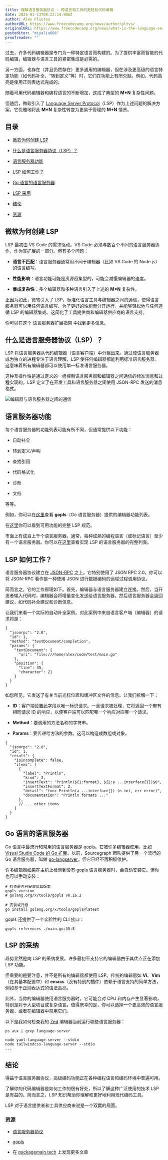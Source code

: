```yaml
--- 
title: 理解语言服务器协议 – 跨语言和工具的更轻松代码编辑 
date: 2025-01-13T08:22:14.906Z 
author: Alex Pliutau 
authorURL: https://www.freecodecamp.org/news/author/pltvs/ 
originalURL: https://www.freecodecamp.org/news/what-is-the-language-server-protocol-easier-code-editing-across-languages/ 
posteditor: "miyaliu666" 
proofreader: "" 
--- 
```

 
过去，许多代码编辑器是专门为一种特定语言而构建的。为了提供丰富而智能的代码编辑，编辑器与语言工具的紧密集成是必需的。 
 
<!-- more --> 
 
另一方面，也存在（并且仍然存在）更多通用的编辑器，但在涉及更高级的语言特定功能（如代码补全、“转到定义”等）时，它们在功能上有所欠缺。例如，代码高亮是使用正则表达式完成的。 
 
随着可用代码编辑器和编程语言的不断增加，这成了典型的 **M\*N** 复杂性问题。 
 
但随后，微软引入了 [Language Server Protocol][1]（LSP）作为上述问题的解决方案，它优雅地将此 **M\*N** 复杂性转变为更易于管理的 **M+N** 情景。 
 
## 目录 
 
-   [微软为何创建 LSP][2] 
     
-   [什么是语言服务器协议（LSP）？][3] 
     
-   [语言服务器功能][4] 
     
-   [LSP 如何工作？][5] 
     
-   [Go 语言的语言服务器][6] 
     
-   [LSP 采用][7] 
     
-   [结论][8] 
     
-   [资源][9] 
     
 
## 微软为何创建 LSP 
 
LSP 最初由 VS Code 的需求驱动。VS Code 必须与数百个不同的语言服务器协作，作为其扩展的一部分。但有多个问题： 
 
-   **语言不匹配**：语言服务器通常用不同于编辑器（比如 VS Code 的 Node.js）的语言编写。 
     
-   **性能影响**：语言功能可能是资源密集型的，可能会减慢编辑器的速度。 
     
-   **集成复杂性**：多个编辑器和多种语言引入了上述的 **M\*N** 复杂性。 
     
 
正因为如此，微软引入了 LSP，标准化语言工具与编辑器之间的通信，使得语言服务器可以用任何语言编写，为了更好的性能而分开运行，并能够轻松地与任何遵循 LSP 的编辑器集成。这简化了工具提供商和编辑器供应商的语言支持。 
 
你可以在这个 [语言服务器扩展指南][10] 中找到更多信息。 
 
## 什么是语言服务器协议（LSP）？ 
 
LSP 将语言服务器从代码编辑器（语言客户端）中分离出来。通过使语言服务器成为独立的进程专注于语言理解，LSP 使任何编辑器都能利用标准语言服务器。这意味着所有编辑器都可以使用单一标准语言服务器。 
 
这种互操作性是通过定义的一组控制语言服务器和编辑器之间通信的标准消息和过程实现的。LSP 定义了在开发工具和语言服务器之间使用 JSON-RPC 发送的消息格式。 
 
![编辑器与语言服务器之间的通信](https://miro.medium.com/v2/resize:fit:700/0*Vdycq7316e_hKTCe.png) 
 
## **语言服务器功能** 
 
每个语言服务器的功能列表可能有所不同，但通常提供以下功能： 
 
-   自动补全 
     
-   转到定义/声明 
     
-   查找引用 
     
-   代码格式化 
     
-   诊断 
     
-   文档 
     
 
等等。 
 
例如，你可以在[这里][11]查看 **gopls**（Go 语言服务器）提供的编辑器功能列表。 
 
在[这里][12]你可以看到可用功能的完整 LSP 规范。 
 
市面上有成百上千个语言服务器。通常，每种成熟的编程语言（或标记语言）至少有一个语言服务器。你可以在[这里][13]查看实现 LSP 的语言服务器的完整列表。 
 
## **LSP 如何工作？** 
 
语言服务器协议建立在 [JSON-RPC][14] 之上。它特别使用了 JSON RPC 2.0。你可以将 JSON-RPC 看作是一种使用 JSON 进行数据编码的远程过程调用协议。 
 
简而言之，它的工作原理如下。首先，编辑器与语言服务器建立连接。然后，当开发者输入代码时，编辑器会将增量变化发送给语言服务器。然后语言服务器会返回建议，如代码补全建议和诊断信息。 
 
让我们来看一个实际的自动补全案例。对此案例中来自语言客户端（编辑器）的请求将是： 
 
``` 
{ 
  "jsonrpc": "2.0", 
  "id": 1, 
  "method": "textDocument/completion", 
  "params": { 
    "textDocument": { 
      "uri": "file:///home/alex/code/test/main.go" 
    }, 
    "position": { 
      "line": 35, 
      "character": 21 
    } 
  } 
} 
``` 
 
如您所见，它发送了有关当前光标位置和缓冲区文件的信息。让我们拆解一下： 
 
-   **ID**：客户端设置此字段以唯一标识请求。一旦请求被处理，它将返回一个带有相同请求 ID 的响应，以便客户端可以匹配哪一个响应对应哪一个请求。 
     
-   **Method**：要调用的方法名称的字符串。 
     
-   **Params**：要传递给方法的参数。这可以构造成数组或对象。 
     
 
``` 
{ 
  "jsonrpc": "2.0", 
  "id": 1, 
  "result": { 
    "isIncomplete": false, 
    "items": [ 
      { 
        "label": "Println", 
        "kind": 3, 
        "insertText": "Println(${1:format}, ${2:a ...interface{}})$0", 
        "insertTextFormat": 2, 
        "detail": "func Println(a ...interface{}) (n int, err error)", 
        "documentation": "Println formats ..." 
      }, 
      // ... other items 
    ] 
  } 
} 
``` 
 
## **Go 语言的语言服务器** 
 
Go 语言中最流行和常用的语言服务器是 [gopls][15]。它被许多编辑器使用，比如 [Visual Studio Code 的 Go 扩展][16]。以前，Sourcegraph 团队提供了另一个流行的 Go 语言服务器，叫做 [go-langserver][17]，但它已经不再积极维护。 
 
许多编辑器如果在主机上检测到没有 gopls 语言服务器时，会自动安装它。但你也可以手动安装： 
 
``` 
# 检查是否已安装及其版本 
gopls version 
# golang.org/x/tools/gopls v0.16.2 
 
# 安装或升级 
go install golang.org/x/tools/gopls@latest 
``` 
 
gopls 还提供了一个实验性的 CLI 接口： 
 
``` 
gopls references ./main.go:35:8 
``` 
 
## **LSP 的采纳** 
 
趋势显然是向 LSP 的采纳发展。许多最初不支持它的编辑器由于其优点正在添加 LSP 功能。 
 
但重要的是要注意，并不是所有的编辑器都使用 LSP。传统的编辑器如 **Vi**、**Vim**（在其基本配置中）和 **emacs**（没有特别的插件）依赖于语言支持的简单方法，例如基于正则表达式的语法高亮。 
 
此外，当你的编辑器使用语言服务器时，它可能会对 CPU 和内存产生显著影响，特别是对于大型项目或复杂语言。值得庆幸的是，你可以选择一个更高效的语言服务器，或者在编辑器中禁用它们。 
 
以下是我如何检查我的 [Zed][18] 编辑器当前运行哪些语言服务器： 
 
``` 
ps aux | grep language-server 
 
node yaml-language-server --stdio 
node tailwindcss-language-server --stdio 
... 
``` 
 
## **结论** 
 
得益于语言服务器协议，高级编码功能正在各种编程语言和编码环境中普遍可用。 
 
了解你的代码编辑器是如何工作的很有好处，所以了解这种广泛使用的技术 LSP 是有益的。简而言之，LSP 知识帮助你理解和更好地利用现代编码工具。 
 
LSP 对于语言提供者和工具供应商来说是一个双赢的局面。 
 
### **资源** 
 
-   [语言服务器协议][19] 
     
-   [gopls][20] 
     
-   在 [packagemain.tech][21] 上发现更多文章 
     
 
[1]: https://microsoft.github.io/language-server-protocol/ 
[2]: #heading-why-microsoft-created-the-lsp 
[3]: #heading-what-is-the-language-server-protocol-lsp 
[4]: #heading-language-server-features 
[5]: #heading-how-does-lsp-work 
[6]: #heading-language-server-for-go 
[7]: #heading-lsp-adoption 
[8]: #heading-conclusion 
[9]: #heading-resources 
[10]: https://code.visualstudio.com/api/language-extensions/language-server-extension-guide 
[11]: https://github.com/golang/tools/blob/master/gopls/doc/features/README.md 
[12]: https://microsoft.github.io/language-server-protocol/specifications/lsp/3.17/specification/#languageFeatures 
[13]: https://microsoft.github.io/language-server-protocol/implementors/servers/ 
[14]: https://www.jsonrpc.org/ 
[15]: https://github.com/golang/tools/tree/master/gopls 
[16]: https://github.com/golang/vscode-go 
[17]: https://github.com/sourcegraph/go-langserver 
[18]: https://zed.dev/ 
[19]: https://microsoft.github.io/language-server-protocol/ 
[20]: https://github.com/golang/tools/tree/master/gopls 
[21]: https://packagemain.tech/ 
``` 
 
 
